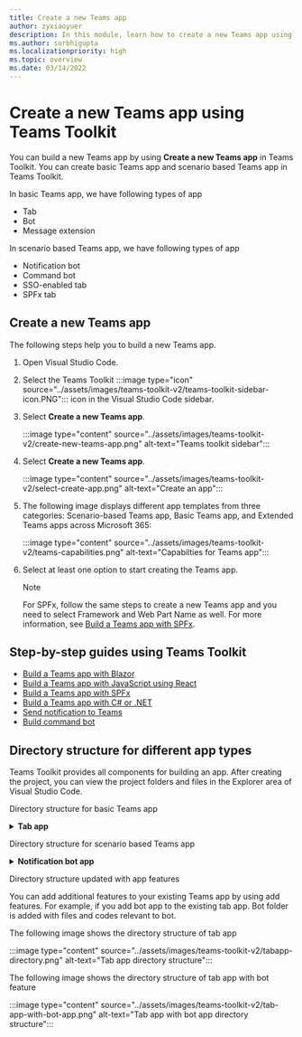 ```yaml
---
title: Create a new Teams app
author: zyxiaoyuer
description: In this module, learn how to create a new Teams app using Teams Toolkit
ms.author: surbhigupta
ms.localizationpriority: high
ms.topic: overview
ms.date: 03/14/2022
---
```


# Create a new Teams app using Teams Toolkit

You can build a new Teams app by using **Create a new Teams app** in Teams Toolkit. You can create basic Teams app and scenario based Teams app in Teams Toolkit.

In basic Teams app, we have following types of app

* Tab
* Bot
* Message extension

In scenario based Teams app, we have following types of app

* Notification bot
* Command bot
* SSO-enabled tab
* SPFx tab

## Create a new Teams app

The following steps help you to build a new Teams app.

1. Open Visual Studio Code.
1. Select the Teams Toolkit :::image type="icon" source="../assets/images/teams-toolkit-v2/teams-toolkit-sidebar-icon.PNG"::: icon in the Visual Studio Code sidebar.
1. Select **Create a new Teams app**.

   :::image type="content" source="../assets/images/teams-toolkit-v2/create-new-teams-app.png" alt-text="Teams toolkit sidebar":::

1. Select **Create a new Teams app**.

   :::image type="content" source="../assets/images/teams-toolkit-v2/select-create-app.png" alt-text="Create an app":::

1. The following image displays different app templates from three categories: Scenario-based Teams app, Basic Teams app, and Extended Teams apps across Microsoft 365:

   :::image type="content" source="../assets/images/teams-toolkit-v2/teams-capabilities.png" alt-text="Capabilties for Teams app":::

1. Select at least one option to start creating the Teams app.

   > [!NOTE]
   > For SPFx, follow the same steps to create a new Teams app and you need to select Framework and Web Part Name as well. For more information, see [Build a Teams app with SPFx](../sbs-gs-spfx.yml).

## Step-by-step guides using Teams Toolkit

* [Build a Teams app with Blazor](../sbs-gs-blazorupdate.yml)
* [Build a Teams app with JavaScript using React](../sbs-gs-javascript.yml)
* [Build a Teams app with SPFx](../sbs-gs-spfx.yml)
* [Build a Teams app with C# or .NET](../sbs-gs-csharp.yml)
* [Send notification to Teams](../sbs-gs-notificationbot.yml)
* [Build command bot](../sbs-gs-commandbot.yml)

## Directory structure for different app types

Teams Toolkit provides all components for building an app. After creating the project, you can view the project folders and files in the Explorer area of Visual Studio Code.

Directory structure for basic Teams app

<details>
<summary><b>Tab app</b></summary>

| Folder name | Contents |
| --- | --- |
| `.fx/configs` | Configuration files that user can customize for the Teams app. |
| - `.fx/configs/config.<envName>.json` | Configuration file for every environment. |
| - `.fx/configs/azure.parameters.<envName>.json` | Parameters file for Azure BICEP provision for every environment. |
| - `.fx/configs/projectSettings.json` | Global project settings that apply to all environments. |
| - `.fx/states` | Provision output that is generated by Teams Toolkit.  The toolkit creates this folder after you provision resources for your app. |
| - `.fx/states/state.<envName>.json` | Provision output file for every environment. |
| - `.fx/states/<env>.userdata` | Sensitive user data for the provision output for every environment. |
| `tabs` | Code for the Tab capability needed at runtime, such as the privacy notice, terms of use, and configuration tabs. |
| - `tabs/src/index.jsx` | Entry point for the front-end app, where the main App component is rendered with `ReactDOM.render()` |
| - `tabs/src/components/App.jsx` | Code for handling URL routing in the app. It calls the [Microsoft Teams JavaScript client SDK](../tabs/how-to/using-teams-client-sdk.md) to establish communication between your app and Teams. |
| - `tabs/src/components/Tab.jsx` | Code to implement the UI of your app. |
| - `tabs/src/components/TabConfig.jsx` | Code to implement the UI that configures your app. |
| `templates/appPackage` | App manifest template files, and the app icons: color.png and outline.png. |
| - `templates/appPackage/manifest.template.json` | App manifest for running the app in local or remote environment.  |
| `templates/azure` | BICEP template files |
</details>

Directory structure for scenario based Teams app

<details>
<summary><b>Notification bot app</b></summary>

The new project folder contains following content:

| Folder name | Contents |
| --- | --- |
| `.fx` | Project level settings, configuration, and environment information |
| `.vscode` | VS code files for local debug |
| `bot` | The bot source code |
| `templates` | Templates for Teams app manifest and corresponding Azure resources |

The core notification implementation in **bot** folder and it contains:

| File name | Contents |
| --- | --- |
| `src/adaptiveCards/` | Templates for Adaptive card  |
| `src/internal/` | Generated initialize code for notification functionality |
| `src/index.*s` | The entrypoint to handle bot messages and send notifications |
| `.gitignore` | File to exclude local files from bot project |
| `package.json` | The NPM package file for bot project |
</details>

Directory structure updated with app features

You can add additional features to your existing Teams app by using add features. For example, if you add bot app to the existing tab app. Bot folder is added with files and codes relevant to bot.

The following image shows the directory structure of tab app

   :::image type="content" source="../assets/images/teams-toolkit-v2/tabapp-directory.png" alt-text="Tab app directory structure":::

The following image shows the directory structure of tab app with bot feature

   :::image type="content" source="../assets/images/teams-toolkit-v2/tab-app-with-bot-app.png" alt-text="Tab app with bot app directory structure":::
